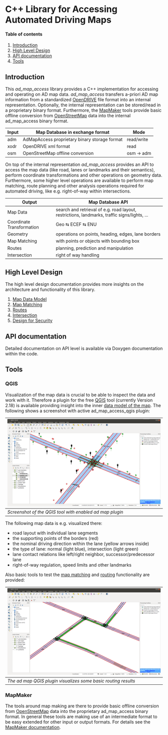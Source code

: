 # C++ Library for Accessing Automated Driving Maps

#### Table of contents
1. [Introduction](#introduction)
2. [High Level Design](#highleveldesign)
3. [API documentation](#apidoc)
4. [Tools](#tools)

## Introduction <a name="introduction"></a>
This *ad_map_access* library provides a C++ implementation for accessing and operating on AD map data.
*ad_map_access* transfers a-priori AD map information from a standardized
[OpenDRIVE](https://www.asam.net/standards/detail/opendrive/) file format into an internal
representation. Optionally, the internal representation can be stored/read in a proprietary binary format.
Furthermore, the [MapMaker](#map_maker) tools provide basic offline conversion from
[OpenStreetMap](https://www.openstreetmap.org/) data into the internal ad_map_access
binary format.

| Input | Map Database in exchange format | Mode |
| ----------- | ----------- | ---- |
| adm  | AdMapAccess proprietary binary storage format | read/write |
| xodr | OpenDRIVE xml format | read |
| osm  | OpenStreetMap offline conversion | osm &rarr; adm |

On top of the internal representation *ad_map_access* provides an API to access the map data
(like road, lanes or landmarks and their semantics), perform coordinate transformations and other
operations on geometry data. Furthermore, some higher level operations are available to perform
map matching, route planning and other analysis operations required for automated driving, like e.g.
right-of-way within intersections.

| Output      | Map Database API |
| ----------- | ----------- |
| Map Data  | search and retrieval of e.g. road layout, restrictions, landmarks, traffic signs/lights, ... |
| Coordinate Transformation | Geo &lrarr; ECEF &lrarr; ENU |
| Geometry | operations on points, heading, edges, lane borders |
| Map Matching | with points or objects with bounding box |
| Routes | planning, prediction and manipulation |
| Intersection |  right of way handling |


## High Level Design <a name="highleveldesign"></a>
The high level design documentation provides more insights on the architecture and functionality
of this library.

1. [Map Data Model](./HLD_MapDataModel.md)
2. [Map Matching](./HLD_MapMatching.md)
3. [Routes](./HLD_Routes.md)
4. [Intersection](./HLD_Intersection.md)
5. [Design for Security](./HLD_Security.md)

## API documentation <a name="apidoc"></a>
Detailed documentation on API level is available via Doxygen documentation within the code.

## Tools <a name="tools"></a>

### QGIS <a name="qgis"></a>
Visualization of the map data is crucial to be able to inspect the data and work with it.
Therefore a plugin for the free [QGIS](https://qgis.org/) tool (currently Version 2.18) is available providing insight
into the inner [data model of the map](#mapdatamodel). The following shows a screenshot with
active ad_map_access_qgis plugin:

| ![QGIS view](images/QGIS_Tool.png) |
| -- |
| *Screenshot of the QGIS tool with enabled ad map plugin* |

The following map data is e.g. visualized there:

- road layout with individual lane segments
- the supporting points of the borders (red)
- the nominal driving direction within the lane (yellow arrows inside)
- the type of lane: normal (light blue), intersection (light green)
- lane contact relations like left/right neighbor, successor/predecessor lane
- right-of-way regulation, speed limits and other landmarks

Also basic tools to test the [map matching](#mapmatchingapi) and [routing](#routingapi)
functionality are provided:

| ![QGIS route planning test](images/RoutePlanning_SingleLaneRoads.png) |
| -- |
| *The ad map QGIS plugin visualizes some basic routing results* |

### MapMaker <a name="mapmaker"></a>
The tools around map making are there to provide basic offline conversion from
[OpenStreetMap](https://www.openstreetmap.org/) data into the proprietary ad_map_access
binary format. In general these tools are making use of an intermediate format to be
easy extended for other input or output formats. For details see the
[MapMaker documentation](../../tools/map_maker/README.md).
